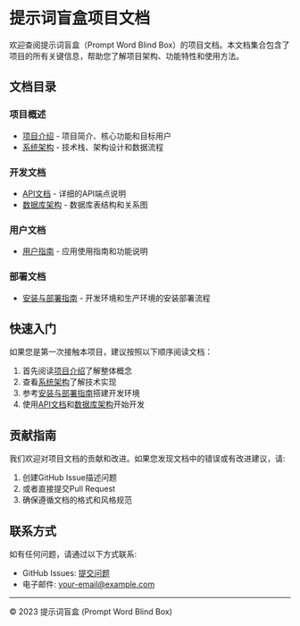 # 提示词盲盒项目文档

欢迎查阅提示词盲盒（Prompt Word Blind Box）的项目文档。本文档集合包含了项目的所有关键信息，帮助您了解项目架构、功能特性和使用方法。

## 文档目录

### 项目概述

- [项目介绍](project-overview.md) - 项目简介、核心功能和目标用户
- [系统架构](system-architecture.md) - 技术栈、架构设计和数据流程

### 开发文档

- [API文档](api-documentation.md) - 详细的API端点说明
- [数据库架构](database-schema.md) - 数据库表结构和关系图

### 用户文档

- [用户指南](user-guide.md) - 应用使用指南和功能说明

### 部署文档

- [安装与部署指南](installation-deployment.md) - 开发环境和生产环境的安装部署流程

## 快速入门

如果您是第一次接触本项目，建议按照以下顺序阅读文档：

1. 首先阅读[项目介绍](project-overview.md)了解整体概念
2. 查看[系统架构](system-architecture.md)了解技术实现
3. 参考[安装与部署指南](installation-deployment.md)搭建开发环境
4. 使用[API文档](api-documentation.md)和[数据库架构](database-schema.md)开始开发

## 贡献指南

我们欢迎对项目文档的贡献和改进。如果您发现文档中的错误或有改进建议，请:

1. 创建GitHub Issue描述问题
2. 或者直接提交Pull Request
3. 确保遵循文档的格式和风格规范

## 联系方式

如有任何问题，请通过以下方式联系:

- GitHub Issues: [提交问题](https://github.com/your-username/prompt-word-blind-box/issues)
- 电子邮件: your-email@example.com

---

© 2023 提示词盲盒 (Prompt Word Blind Box)